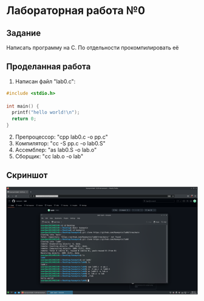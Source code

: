 # Лабораторная работа №0
## Задание
Написать программу на С. По отдельности прокомпилировать её
## Проделанная работа 
1. Написан файл "lab0.c":
```c
#include <stdio.h>

int main() {
  printf("hello world!\n");
  return 0;
}
```
2. Препроцессор: "cpp lab0.c -o pp.c"
3. Компилятор: "cc -S pp.c -o lab0.S"
4. Ассемблер: "as lab0.S -o lab.o"
5. Сборщик: "cc lab.o -o lab"
## Скриншот 
![компиляция и запуск](screenshot.png) 

 
